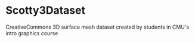 # Scotty3Dataset
CreativeCommons 3D surface mesh dataset created by students in CMU's intro graphics course
